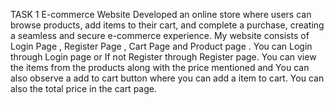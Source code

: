 TASK 1
E-commerce Website
Developed an online store where users can browse products, add items to their cart, and complete a purchase, creating a seamless and secure e-commerce experience.
My website consists of Login Page , Register Page , Cart Page and Product page .
You can Login through Login page or If not Register through Register page.
You can view the items from the products along with the price mentioned and You can also observe a add to cart button where you can add a item to cart.
You can also the total price in the cart page.
